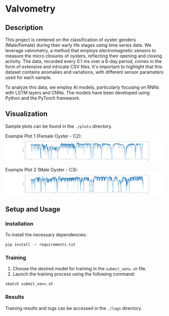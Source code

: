 
# Valvometry

## Description
This project is centered on the classification of oyster genders (Male/Female) during their early life stages using time series data. We leverage valvometry, a method that employs electromagnetic sensors to measure the micro closures of oysters, reflecting their opening and closing activity. The data, recorded every 0.1 ms over a 6-day period, comes in the form of extensive and intricate CSV files. It's important to highlight that this dataset contains anomalies and variations, with different sensor parameters used for each sample.

To analyze this data, we employ AI models, particularly focusing on RNNs with LSTM layers and CNNs. The models have been developed using Python and the PyTorch framework.



## Visualization
Sample plots can be found in the `./plots` directory.

Example Plot 1 (Female Oyster - C2):
![Female Oyster - C2](./plots/C2_F.png)

Example Plot 2 (Male Oyster - C3):
![Male Oyster - C3](./plots/C3_M.png)

## Setup and Usage

### Installation
To install the necessary dependencies:
```bash
pip install -r requirements.txt
```

### Training
1. Choose the desired model for training in the `submit_venv.sh` file.
2. Launch the training process using the following command:
```bash
sbatch submit_venv.sh
```

### Results
Training results and logs can be accessed in the `./logs` directory.
